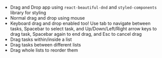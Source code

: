 - Drag and Drop app using `react-beautiful-dnd` and  `styled-components` library for styling
-  Normal drag and drop using mouse
- Keyboard drag and drop enabled too! Use tab to navigate between tasks, Spacebar to select  task, and Up/Down/Left/Right arrow  keys to drag task, Spacebar  again to end drag, and Esc to cancel drag
- Drag tasks within/inside a list
- Drag tasks between different lists
- Drag whole lists to reorder them

